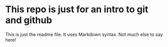 # This repo is just for an intro to git and github

This is just the readme file. It uses Markdown syntax.
Not much else to say here!